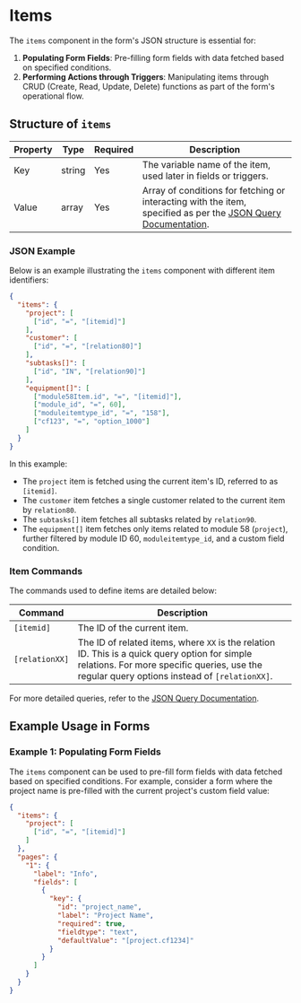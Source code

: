 # Items

The `items` component in the form's JSON structure is essential for:

1. **Populating Form Fields**: Pre-filling form fields with data fetched based on specified conditions.
2. **Performing Actions through Triggers**: Manipulating items through CRUD (Create, Read, Update, Delete) functions as part of the form's operational flow.

## Structure of `items`

| Property | Type   | Required | Description                                                                                                                            |
| -------- | ------ | -------- | -------------------------------------------------------------------------------------------------------------------------------------- |
| Key      | string | Yes      | The variable name of the item, used later in fields or triggers.                                                                       |
| Value    | array  | Yes      | Array of conditions for fetching or interacting with the item, specified as per the [JSON Query Documentation](/docs/JSON/json-query). |

### JSON Example

Below is an example illustrating the `items` component with different item identifiers:

```json
{
  "items": {
    "project": [
      ["id", "=", "[itemid]"]
    ],
    "customer": [
      ["id", "=", "[relation80]"]
    ],
    "subtasks[]": [
      ["id", "IN", "[relation90]"]
    ],
    "equipment[]": [
      ["module58Item.id", "=", "[itemid]"],
      ["module_id", "=", 60],
      ["moduleitemtype_id", "=", "158"],
      ["cf123", "=", "option_1000"]
    ]
  }
}
```

In this example:

- The `project` item is fetched using the current item's ID, referred to as `[itemid]`.
- The `customer` item fetches a single customer related to the current item by `relation80`.
- The `subtasks[]` item fetches all subtasks related by `relation90`.
- The `equipment[]` item fetches only items related to module 58 (`project`), further filtered by module ID 60, `moduleitemtype_id`, and a custom field condition.

### Item Commands

The commands used to define items are detailed below:

| Command        | Description                                                                                                                                                                                    |
| -------------- | ---------------------------------------------------------------------------------------------------------------------------------------------------------------------------------------------- |
| `[itemid]`     | The ID of the current item.                                                                                                                                                                    |
| `[relationXX]` | The ID of related items, where `XX` is the relation ID. This is a quick query option for simple relations. For more specific queries, use the regular query options instead of `[relationXX]`. |

For more detailed queries, refer to the [JSON Query Documentation](/docs/JSON/json-query).

## Example Usage in Forms

### Example 1: Populating Form Fields

The `items` component can be used to pre-fill form fields with data fetched based on specified conditions. For example, consider a form where the project name is pre-filled with the current project's custom field value:

```json
{
  "items": {
    "project": [
      ["id", "=", "[itemid]"]
    ]
  },
  "pages": {
    "1": {
      "label": "Info",
      "fields": [
        {
          "key": {
            "id": "project_name",
            "label": "Project Name",
            "required": true,
            "fieldtype": "text",
            "defaultValue": "[project.cf1234]"
          }
        }
      ]
    }
  }
}